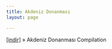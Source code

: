 ```yaml
---
title: Akdeniz Donanması
layout: page

---
```

<a href="https://cloud.mail.ru/public/2f8196f439af/Akdeniz%20Donanmas%C4%B1" target="_blank">[indir]</a>  »  Akdeniz Donanması Compilation